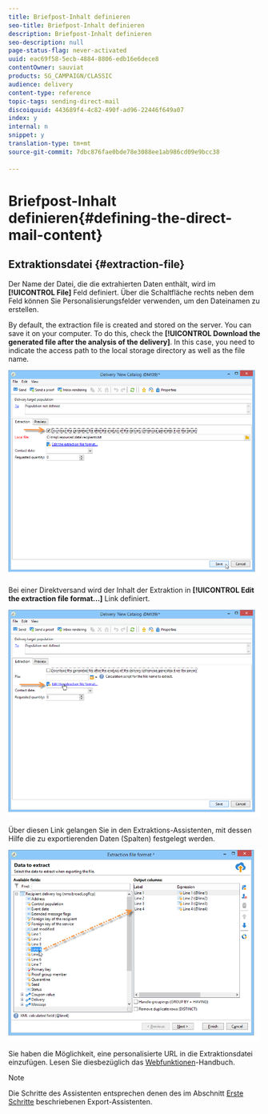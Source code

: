 ```yaml
---
title: Briefpost-Inhalt definieren
seo-title: Briefpost-Inhalt definieren
description: Briefpost-Inhalt definieren
seo-description: null
page-status-flag: never-activated
uuid: eac69f58-5ecb-4884-8806-edb16e6dece8
contentOwner: sauviat
products: SG_CAMPAIGN/CLASSIC
audience: delivery
content-type: reference
topic-tags: sending-direct-mail
discoiquuid: 443689f4-4c82-490f-ad96-22446f649a07
index: y
internal: n
snippet: y
translation-type: tm+mt
source-git-commit: 7dbc876fae0bde78e3088ee1ab986cd09e9bcc38

---
```



# Briefpost-Inhalt definieren{#defining-the-direct-mail-content}

## Extraktionsdatei {#extraction-file}

Der Name der Datei, die die extrahierten Daten enthält, wird im **[!UICONTROL File]** Feld definiert. Über die Schaltfläche rechts neben dem Feld können Sie Personalisierungsfelder verwenden, um den Dateinamen zu erstellen.

By default, the extraction file is created and stored on the server. You can save it on your computer. To do this, check the **[!UICONTROL Download the generated file after the analysis of the delivery]**. In this case, you need to indicate the access path to the local storage directory as well as the file name.

![](assets/s_ncs_user_mail_delivery_local_file.png)

Bei einer Direktversand wird der Inhalt der Extraktion in **[!UICONTROL Edit the extraction file format...]** Link definiert.

![](assets/s_ncs_user_mail_delivery_format_link.png)

Über diesen Link gelangen Sie in den Extraktions-Assistenten, mit dessen Hilfe die zu exportierenden Daten (Spalten) festgelegt werden.

![](assets/s_ncs_user_mail_delivery_format_wz.png)

Sie haben die Möglichkeit, eine personalisierte URL in die Extraktionsdatei einzufügen. Lesen Sie diesbezüglich das [Webfunktionen](../../web/using/publishing-a-web-form.md)-Handbuch.

>[!NOTE]
>
>Die Schritte des Assistenten entsprechen denen des im Abschnitt [Erste Schritte](../../platform/using/exporting-data.md#export-wizard) beschriebenen Export-Assistenten.
